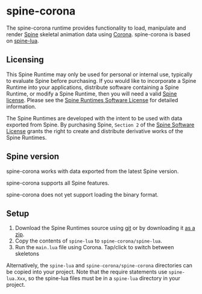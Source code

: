 # spine-corona

The spine-corona runtime provides functionality to load, manipulate and render [Spine](http://esotericsoftware.com) skeletal animation data using [Corona](http://coronalabs.com/products/corona-sdk/). spine-corona is based on [spine-lua](https://github.com/EsotericSoftware/spine-runtimes/tree/master/spine-lua).

## Licensing

This Spine Runtime may only be used for personal or internal use, typically to evaluate Spine before purchasing. If you would like to incorporate a Spine Runtime into your applications, distribute software containing a Spine Runtime, or modify a Spine Runtime, then you will need a valid [Spine license](https://esotericsoftware.com/spine-purchase). Please see the [Spine Runtimes Software License](https://github.com/EsotericSoftware/spine-runtimes/blob/master/LICENSE) for detailed information.

The Spine Runtimes are developed with the intent to be used with data exported from Spine. By purchasing Spine, `Section 2` of the [Spine Software License](https://esotericsoftware.com/files/license.txt) grants the right to create and distribute derivative works of the Spine Runtimes.

## Spine version

spine-corona works with data exported from the latest Spine version.

spine-corona supports all Spine features.

spine-corona does not yet support loading the binary format.

## Setup

1. Download the Spine Runtimes source using [git](https://help.github.com/articles/set-up-git) or by downloading it [as a zip](https://github.com/EsotericSoftware/spine-runtimes/archive/master.zip).
1. Copy the contents of `spine-lua` to `spine-corona/spine-lua`.
1. Run the `main.lua` file using Corona. Tap/click to switch between skeletons

Alternatively, the `spine-lua` and `spine-corona/spine-corona` directories can be copied into your project. Note that the require statements use `spine-lua.Xxx`, so the spine-lua files must be in a `spine-lua` directory in your project.
